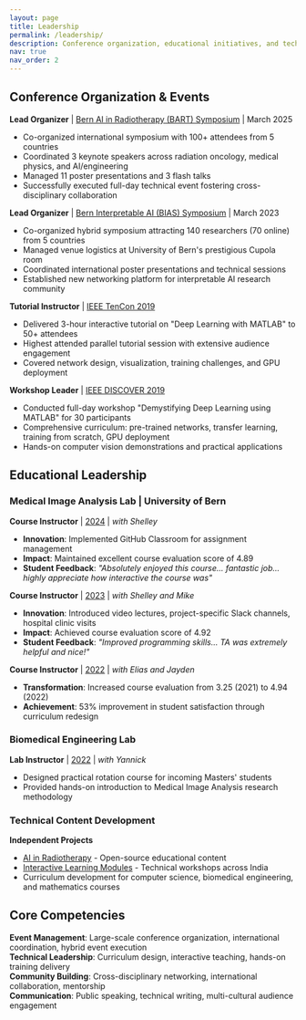 ```yaml
---
layout: page
title: Leadership
permalink: /leadership/
description: Conference organization, educational initiatives, and technical mentorship.
nav: true
nav_order: 2
---
```


## Conference Organization & Events

**Lead Organizer** | [Bern AI in Radiotherapy (BART) Symposium](https://amithjkamath.github.io/bart25) | March 2025
- Co-organized international symposium with 100+ attendees from 5 countries
- Coordinated 3 keynote speakers across radiation oncology, medical physics, and AI/engineering
- Managed 11 poster presentations and 3 flash talks
- Successfully executed full-day technical event fostering cross-disciplinary collaboration

**Lead Organizer** | [Bern Interpretable AI (BIAS) Symposium](https://amithjkamath.github.io/bias23) | March 2023
- Co-organized hybrid symposium attracting 140 researchers (70 online) from 5 countries
- Managed venue logistics at University of Bern's prestigious Cupola room
- Coordinated international poster presentations and technical sessions
- Established new networking platform for interpretable AI research community

**Tutorial Instructor** | [IEEE TenCon 2019](https://www.tencon2019.org/tutorial.html)
- Delivered 3-hour interactive tutorial on "Deep Learning with MATLAB" to 50+ attendees
- Highest attended parallel tutorial session with extensive audience engagement
- Covered network design, visualization, training challenges, and GPU deployment

**Workshop Leader** | [IEEE DISCOVER 2019](https://2019.ieee-discover.org/?q=article/pre-conference-tutorialsworkshops)
- Conducted full-day workshop "Demystifying Deep Learning using MATLAB" for 30 participants
- Comprehensive curriculum: pre-trained networks, transfer learning, training from scratch, GPU deployment
- Hands-on computer vision demonstrations and practical applications

## Educational Leadership

### Medical Image Analysis Lab | University of Bern

**Course Instructor** | [2024](https://github.com/ubern-mialab/MIALab) | *with Shelley*
- **Innovation**: Implemented GitHub Classroom for assignment management
- **Impact**: Maintained excellent course evaluation score of 4.89
- **Student Feedback**: *"Absolutely enjoyed this course... fantastic job... highly appreciate how interactive the course was"*

**Course Instructor** | [2023](https://github.com/ubern-mia/MIALab) | *with Shelley and Mike*
- **Innovation**: Introduced video lectures, project-specific Slack channels, hospital clinic visits
- **Impact**: Achieved course evaluation score of 4.92
- **Student Feedback**: *"Improved programming skills... TA was extremely helpful and nice!"*

**Course Instructor** | [2022](https://github.com/ubern-mia/MIALab) | *with Elias and Jayden*
- **Transformation**: Increased course evaluation from 3.25 (2021) to 4.94 (2022)
- **Achievement**: 53% improvement in student satisfaction through curriculum redesign

### Biomedical Engineering Lab

**Lab Instructor** | [2022](https://github.com/ubern-mia/bme-labs) | *with Yannick*
- Designed practical rotation course for incoming Masters' students
- Provided hands-on introduction to Medical Image Analysis research methodology

### Technical Content Development

**Independent Projects**
- [AI in Radiotherapy](https://github.com/amithjkamath/tara) - Open-source educational content
- [Interactive Learning Modules](https://youtube.com/playlist?list=PLo8azKzU7Iq8IHJ5PW8DAk-yaO8i4lBP_) - Technical workshops across India
- Curriculum development for computer science, biomedical engineering, and mathematics courses

## Core Competencies

**Event Management**: Large-scale conference organization, international coordination, hybrid event execution  
**Technical Leadership**: Curriculum design, interactive teaching, hands-on training delivery  
**Community Building**: Cross-disciplinary networking, international collaboration, mentorship  
**Communication**: Public speaking, technical writing, multi-cultural audience engagement